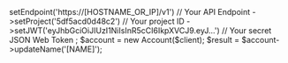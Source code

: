 <?php

use Appwrite\Client;
use Appwrite\Services\Account;

$client = new Client();

$client
    ->setEndpoint('https://[HOSTNAME_OR_IP]/v1') // Your API Endpoint
    ->setProject('5df5acd0d48c2') // Your project ID
    ->setJWT('eyJhbGciOiJIUzI1NiIsInR5cCI6IkpXVCJ9.eyJ...') // Your secret JSON Web Token
;

$account = new Account($client);

$result = $account->updateName('[NAME]');